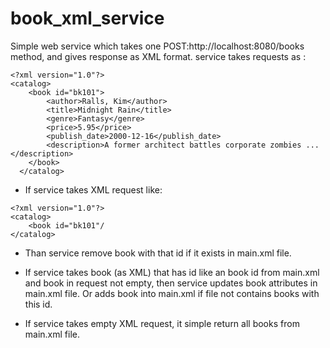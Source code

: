 # book_xml_service

Simple web service which takes one POST:http://localhost:8080/books method, and gives response as XML format.
service takes requests as :

```
<?xml version="1.0"?>
<catalog>
    <book id="bk101">
        <author>Ralls, Kim</author>
        <title>Midnight Rain</title>
        <genre>Fantasy</genre>
        <price>5.95</price>
        <publish_date>2000-12-16</publish_date>
        <description>A former architect battles corporate zombies ... </description>
    </book>
  </catalog>
```
- If service takes XML request like:  

```
<?xml version="1.0"?>
<catalog>
    <book id="bk101"/
</catalog>
```
- Than service remove book with that id if it exists in main.xml file.

- If service takes book (as XML) that has id like an book id from main.xml and book in request not empty, then service updates book attributes in main.xml file. Or adds book into main.xml if file not contains books with this id.

- If service takes empty XML request, it simple return all books from main.xml file.

